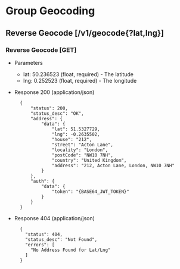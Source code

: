 # Group Geocoding

## Reverse Geocode [/v1/geocode{?lat,lng}]

### Reverse Geocode [GET]

+ Parameters
    + lat: 50.236523 (float, required) - The latitude
    + lng: 0.252523 (float, required) - The longitude
    
+ Response 200 (application/json)

        {
            "status": 200,
            "status_desc": "OK",
            "address": {
                "data": {
                    "lat": 51.5327729,
                    "lng": -0.2635502,
                    "house": "212",
                    "street": "Acton Lane",
                    "locality": "London",
                    "postCode": "NW10 7NH",
                    "country": "United Kingdom",
                    "address": "212, Acton Lane, London, NW10 7NH"
                }
            },
            "auth": {
                "data": {
                    "token": "{BASE64_JWT_TOKEN}"
                }
            }
        }

+ Response 404 (application/json)

        {
          "status": 404,
          "status_desc": "Not Found",
          "errors": [
            "No Address Found for Lat/Lng"
          ]
        }
